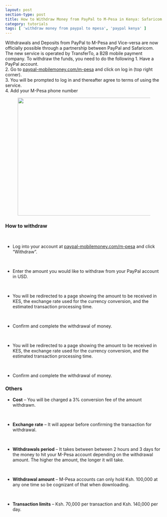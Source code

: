 ```yaml
---
layout: post
section-type: post
title: How to Withdraw Money from PayPal to M-Pesa in Kenya: Safaricom and PayPal Partnership
category: tutorials
tags: [ 'withdraw money from paypal to mpesa', 'paypal kenya' ]
---
```

<!-- wp:paragraph -->
<p><span class="cb-itemprop"><p>Withdrawals and Deposits from  PayPal to M-Pesa and Vice-versa are now officially possible through a partnership  between PayPal and Safaricom. The new service is operated by TransferTo,  a B2B mobile payment company. To withdraw the funds, you need to do the following 1. Have a PayPal account.<br> 2. Go to <a rel="noopener noreferrer" href="https://www.paypal-mobilemoney.com/m-pesa/" target="_blank">paypal-mobilemoney.com/m-pesa</a> and click on log in (top right corner).<br> 3. You will be prompted to log in and thereafter agree to terms of using the service.<br> 4. Add your M-Pesa phone number</p></span></p>
<!-- /wp:paragraph -->

<!-- wp:image {"id":1204,"align":"center","width":449,"height":376} -->
<div class="wp-block-image"><figure class="aligncenter is-resized"><img src="https://ajulusthoughts.files.wordpress.com/2019/01/proxy.duckduckgo.chom_.jpg" alt="" class="wp-image-1204" width="449" height="376" /></figure></div>
<!-- /wp:image -->

<!-- wp:heading {"level":3} -->
<h3>How to withdraw</h3>
<!-- /wp:heading -->

<!-- wp:paragraph -->
<p><br><span class="cb-itemprop"><ul><li>Log into your account at <a rel="noopener noreferrer" href="https://www.paypal-mobilemoney.com/m-pesa/" target="_blank">paypal-mobilemoney.com/m-pesa</a> and click “Withdraw”. </li></ul></span><br><span class="cb-itemprop"><ul><li>Enter the amount you would like to withdraw from your PayPal account in USD.</li></ul></span><br><span class="cb-itemprop"><ul><li>You will be redirected to a page showing the amount to be received  in KES, the exchange rate used for the currency conversion, and the  estimated transaction processing time.</li></ul></span><br><span class="cb-itemprop"><ul><li>Confirm and complete the withdrawal of money.</li></ul></span><br><span class="cb-itemprop"><ul><li>You will be redirected to a page showing the amount to be received  in KES, the exchange rate used for the currency conversion, and the  estimated transaction processing time.</li></ul></span><br><span class="cb-itemprop"><ul><li>Confirm and complete the withdrawal of money.</li></ul></span></p>
<!-- /wp:paragraph -->

<!-- wp:heading {"level":3} -->
<h3>Others</h3>
<!-- /wp:heading -->

<!-- wp:paragraph -->
<p><span class="cb-itemprop"><ul><li><span class="cb-itemprop"><strong>Cost</strong> – You will be charged a 3% conversion fee of the amount withdrawn.</span></li></ul></span><br><span class="cb-itemprop"><ul><li><span class="cb-itemprop"><strong>Exchange rate</strong> – It will appear before confirming the transaction for withdrawal.</span></li></ul></span><br><span class="cb-itemprop"><ul><li><strong>Withdrawals period</strong> – It takes between between 2  hours and 3 days for the money to hit your M-Pesa account depending on  the withdrawal amount. The higher the amount, the longer it will take.</li></ul></span><br><span class="cb-itemprop"><ul><li><strong>Withdrawal amount</strong> – M-Pesa accounts can only hold Ksh. 100,000 at any one time so be cognizant of that when downloading.</li></ul></span><br><span class="cb-itemprop"><ul><li><strong>Transaction limits</strong> – Ksh. 70,000 per transaction and Ksh. 140,000 per day.</li></ul></span></p>
<!-- /wp:paragraph -->
